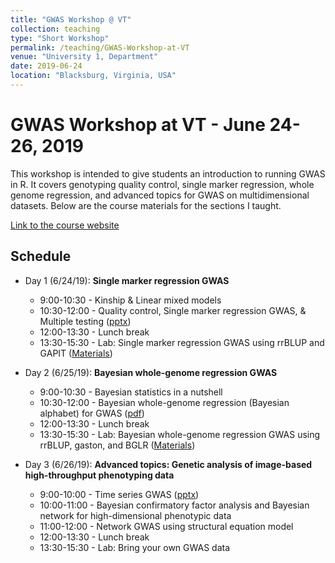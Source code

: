 ```yaml
---
title: "GWAS Workshop @ VT"
collection: teaching
type: "Short Workshop"
permalink: /teaching/GWAS-Workshop-at-VT
venue: "University 1, Department"
date: 2019-06-24
location: "Blacksburg, Virginia, USA"
---
```


# GWAS  Workshop at VT - June 24-26, 2019

This workshop is intended to give students an introduction to running GWAS in R. It covers genotyping quality control, single marker regression, whole genome regression, and advanced topics for GWAS on multidimensional datasets. Below are the course materials for the sections I taught. 

[Link to the course website](https://htmlpreview.github.io/?https://github.com/malachycampbell/VTGWAS2019/blob/gh-pages/VTGWAS2019.html)

## Schedule
* Day 1 (6/24/19): **Single marker regression GWAS**
  * 9:00-10:30 - Kinship & Linear mixed models
  * 10:30-12:00 - Quality control, Single marker regression GWAS, & Multiple testing ([pptx](https://github.com/malachycampbell/VTGWAS2019/blob/gh-pages/Lectures/Day1_1030.1200.pptx))
  * 12:00-13:30 - Lunch break
  * 13:30-15:30 - Lab: Single marker regression GWAS using rrBLUP and GAPIT ([Materials](https://github.com/malachycampbell/VTGWAS2019/tree/gh-pages/Exercises/Day1))

* Day 2 (6/25/19): **Bayesian whole-genome regression GWAS**
  * 9:00-10:30 - Bayesian statistics in a nutshell
  * 10:30-12:00 - Bayesian whole-genome regression (Bayesian alphabet) for GWAS ([pdf](https://github.com/malachycampbell/VTGWAS2019/blob/gh-pages/Lectures/Day2_1030.1200.pdf))
  * 12:00-13:30 - Lunch break
  * 13:30-15:30 - Lab: Bayesian whole-genome regression GWAS using rrBLUP, gaston, and BGLR ([Materials](https://github.com/malachycampbell/VTGWAS2019/tree/gh-pages/Exercises/Day2))
 
* Day 3 (6/26/19): **Advanced topics: Genetic analysis of image-based high-throughput phenotyping data**
  * 9:00-10:00 - Time series GWAS ([pptx](https://github.com/malachycampbell/VTGWAS2019/blob/gh-pages/Lectures/Day3_0900.1000.pptx))
  * 10:00-11:00 - Bayesian confirmatory factor analysis and Bayesian network for high-dimensional phenotypic data
  * 11:00-12:00 - Network GWAS using structural equation model
  * 12:00-13:30 - Lunch break
  * 13:30-15:30 - Lab: Bring your own GWAS data
